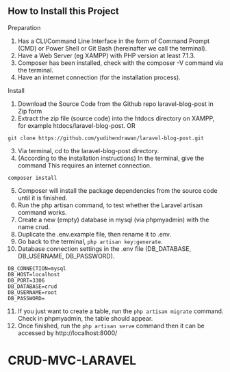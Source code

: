 


## How to Install this Project
Preparation
1. Has a CLI/Command Line Interface in the form of Command Prompt (CMD) or Power Shell or Git Bash (hereinafter we call the terminal).
2. Have a Web Server (eg XAMPP) with PHP version at least 7.1.3.
3. Composer has been installed, check with the composer -V command via the terminal.
4. Have an internet connection (for the installation process).

Install

1. Download the Source Code from the Github repo laravel-blog-post in Zip form
2. Extract the zip file (source code) into the htdocs directory on XAMPP, for example htdocs/laravel-blog-post.
OR 
```git 
git clone https://github.com/yudihendrawan/laravel-blog-post.git
```

3. Via terminal, cd to the laravel-blog-post directory.
4. (According to the installation instructions) In the terminal, give the command This requires an internet connection.
```git 
composer install
```
5. Composer will install the package dependencies from the source code until it is finished.
6. Run the php artisan command, to test whether the Laravel artisan command works.
7. Create a new (empty) database in mysql (via phpmyadmin) with the name crud.
8. Duplicate the .env.example file, then rename it to .env.
9. Go back to the terminal, ```php artisan key:generate```.
10. Database connection settings in the .env file (DB_DATABASE, DB_USERNAME, DB_PASSWORD).
```env
DB_CONNECTION=mysql
DB_HOST=localhost
DB_PORT=3306
DB_DATABASE=crud
DB_USERNAME=root
DB_PASSWORD=
```
11. If you just want to create a table, run the ```php artisan migrate``` command. Check in phpmyadmin, the table should appear.
12. Once finished, run the ```php artisan serve``` command then it can be accessed by http://localhost:8000/
# CRUD-MVC-LARAVEL
